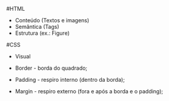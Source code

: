 #HTML
- Conteúdo (Textos e imagens)
- Semântica (Tags)
- Estrutura (ex.: Figure)

#CSS
- Visual

- Border - borda do quadrado;
- Padding - respiro interno (dentro da borda);
- Margin - respiro externo (fora e após a borda e o padding);